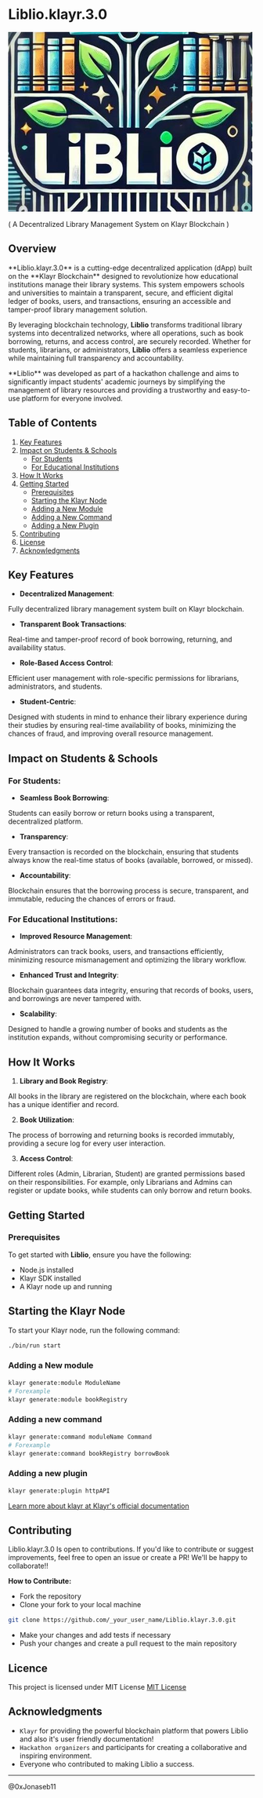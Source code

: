 # Liblio.klayr.3.0

![Liblio-Logo](./assets/Liblio-logo.png)

 ( A Decentralized Library Management System on Klayr Blockchain )

## Overview

<div>
**Liblio.klayr.3.0** is a cutting-edge decentralized application (dApp) built on the **Klayr Blockchain** designed to revolutionize how educational institutions manage their library systems. This system empowers schools and universities to maintain a transparent, secure, and efficient digital ledger of books, users, and transactions, ensuring an accessible and tamper-proof library management solution.

By leveraging blockchain technology, **Liblio** transforms traditional library systems into decentralized networks, where all operations, such as book borrowing, returns, and access control, are securely recorded. Whether for students, librarians, or administrators, **Liblio** offers a seamless experience while maintaining full transparency and accountability.
</div>

<div>
**Liblio** was developed as part of a hackathon challenge and aims to significantly impact students' academic journeys by simplifying the management of library resources and providing a trustworthy and easy-to-use platform for everyone involved.
</div>

## Table of Contents

1. [Key Features](#key-features)
2. [Impact on Students & Schools](#impact-on-students--schools)
   - [For Students](#for-students)
   - [For Educational Institutions](#for-educational-institutions)
3. [How It Works](#how-it-works)
4. [Getting Started](#getting-started)
   - [Prerequisites](#prerequisites)
   - [Starting the Klayr Node](#starting-the-klayr-node)
   - [Adding a New Module](#adding-a-new-module)
   - [Adding a New Command](#adding-a-new-command)
   - [Adding a New Plugin](#adding-a-new-plugin)
5. [Contributing](#contributing)
6. [License](#license)
7. [Acknowledgments](#acknowledgments)

## Key Features

- **Decentralized Management**: 

 Fully decentralized library management system built on Klayr blockchain.
- **Transparent Book Transactions**: 
 
 Real-time and tamper-proof record of book borrowing, returning, and availability status.
- **Role-Based Access Control**: 

 Efficient user management with role-specific permissions for librarians, administrators, and students.
- **Student-Centric**: 
 
 Designed with students in mind to enhance their library experience during their studies by ensuring real-time availability of books, minimizing the chances of fraud, and improving overall resource management.

## Impact on Students & Schools

### For Students:
- **Seamless Book Borrowing**: 
 
 Students can easily borrow or return books using a transparent, decentralized platform.

- **Transparency**: 
 
 Every transaction is recorded on the blockchain, ensuring that students always know the real-time status of books (available, borrowed, or missed).

- **Accountability**: 

Blockchain ensures that the borrowing process is secure, transparent, and immutable, reducing the chances of errors or fraud.

### For Educational Institutions:

- **Improved Resource Management**: 

 Administrators can track books, users, and transactions efficiently, minimizing resource mismanagement and optimizing the library workflow.

- **Enhanced Trust and Integrity**: 

 Blockchain guarantees data integrity, ensuring that records of books, users, and borrowings are never tampered with.

- **Scalability**: 

 Designed to handle a growing number of books and students as the institution expands, without compromising security or performance.

## How It Works

1. **Library and Book Registry**: 

 All books in the library are registered on the blockchain, where each book has a unique identifier and record.

2. **Book Utilization**: 
 
 The process of borrowing and returning books is recorded immutably, providing a secure log for every user interaction.

3. **Access Control**: 

Different roles (Admin, Librarian, Student) are granted permissions based on their responsibilities. For example, only Librarians and Admins can register or update books, while students can only borrow and return books.

## Getting Started

### Prerequisites

To get started with **Liblio**, ensure you have the following:
- Node.js installed
- Klayr SDK installed
- A Klayr node up and running

## Starting the Klayr Node

To start your Klayr node, run the following command:

```sh
./bin/run start
```

### Adding a New module
```sh
klayr generate:module ModuleName
# Forexample
klayr generate:module bookRegistry
```

### Adding a new command
```sh
klayr generate:command moduleName Command
# Forexample
klayr generate:command bookRegistry borrowBook
```

### Adding a new plugin
```sh
klayr generate:plugin httpAPI
```

[Learn more about klayr at Klayr's official documentation ](https://klayr.xyz/documentation/klayr-sdk/)

## Contributing

Liblio.klayr.3.0 Is open to contributions. If you'd like to contribute or suggest improvements, feel free to open an issue or create a PR! We'll be happy to collaborate!!

**How to Contribute:**
- Fork the repository
- Clone your fork to your local machine

```sh
git clone https://github.com/_your_user_name/Liblio.klayr.3.0.git
```
- Make your changes and add tests if necessary
- Push your changes and create a pull request to the main repository

## Licence
This project is licensed under MIT License
[MIT License](./LICENSE)

## Acknowledgments

- `Klayr` for providing the powerful blockchain platform that powers Liblio and also it's user friendly documentation!
- `Hackathon organizers` and participants for creating a collaborative and inspiring environment.
- Everyone who contributed to making Liblio a success.

-------------
@0xJonaseb11